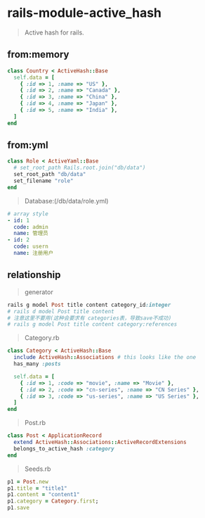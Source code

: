 # rails-module-active_hash
> Active hash for rails.

## from:memory<Content>
```rb
class Country < ActiveHash::Base
  self.data = [
    { :id => 1, :name => "US" },
    { :id => 2, :name => "Canada" },
    { :id => 3, :name => "China" },
    { :id => 4, :name => "Japan" },
    { :id => 5, :name => "India" },
  ]
end
```

## from:yml<Role>
```rb
class Role < ActiveYaml::Base
  # set_root_path Rails.root.join("db/data")
  set_root_path "db/data"
  set_filename "role"
end
```

> Database:(/db/data/role.yml)
```yml
# array style
- id: 1
  code: admin
  name: 管理员
- id: 2
  code: usern
  name: 注册用户
```

## relationship
> generator
```rb
rails g model Post title content category_id:integer
# rails d model Post title content
# 注意这里不要用(这种会要求有 categories表，导致save不成功)
# rails g model Post title content category:references
```

> Category.rb
```rb
class Category < ActiveHash::Base
  include ActiveHash::Associations # this looks like the one
  has_many :posts

  self.data = [
    { :id => 1, :code => "movie", :name => "Movie" },
    { :id => 2, :code => "cn-series", :name => "CN Series" },
    { :id => 3, :code => "us-series", :name => "US Series" },
  ]
end
```

> Post.rb
```rb
class Post < ApplicationRecord
  extend ActiveHash::Associations::ActiveRecordExtensions
  belongs_to_active_hash :category
end
```

> Seeds.rb
```rb
p1 = Post.new
p1.title = "title1"
p1.content = "content1"
p1.category = Category.first;
p1.save
```

